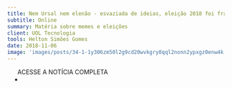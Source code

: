 ```yaml
---
title: Nem Ursal nem elenão - esvaziada de ideias, eleição 2018 foi fraca de memes
subtitle: Online
summary: Matéria sobre memes e eleições
client: UOL Tecnologia
tools: Helton Simões Gomes
date: 2018-11-06
image: 'images/posts/34-1-1y306zm50l2g9cd20wvkgry8qql2nonn2ypxgz0enw4k.png'
---
```




<div class="post__share"><ul class="share__list list-reset">ACESSE A NOTÍCIA COMPLETA<li class="share__item" style="margin-left: 10px"><a class="share__link share__facebook" style="background: #fa5657" href="https://tecnologia.uol.com.br/noticias/redacao/2018/11/06/nem-ursal-e-elenao-esvaziada-de-ideias-eleicao-2018-foi-fraca-de-memes.htm" 
onclick=window.open(this.href, 'pop-up', 'left=20,top=20,width=500,height=500,toolbar=1,resizable=0'); return false;" title="Link" rel="nofollow"><i class="fa-solid fa-link"></i></a></li></ul></div>
<!-- <div class="gallery-box"><div class="gallery"><img src="/clipping/images/example-1.jpg" loading="lazy" alt="Project"><img src="/clipping/images/example-2.jpg" loading="lazy" alt="Project"></div><em>Gallery / <a href="https://www.freepik.com/" target="_blank">Freepic</a></em></div> -->